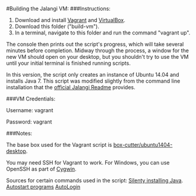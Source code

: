 #Building the Jalangi VM:
###Instructions:
1. Download and install [Vagrant](https://www.vagrantup.com/) and [VirtualBox](https://www.virtualbox.org/).
2. Download this folder ("build-vm").
3. In a terminal, navigate to this folder and run the command "vagrant up".

The console then prints out the script's progress, which will take several minutes before completion. Midway through the process, a window for the new VM should open on your desktop, but you shouldn't try to use the VM until your initial terminal is finished running scripts.

In this version, the script only creates an instance of Ubuntu 14.04 and installs Java 7. This script was modified slightly from the command line installation that the [official Jalangi Readme](https://github.com/SoftwareEngineeringToolDemos/FSE-2013-Jalangi/blob/master/README.md) provides.

###VM Credentials:

Username: vagrant

Password: vagrant


###Notes:

The base box used for the Vagrant script is [box-cutter/ubuntu1404-desktop](https://vagrantcloud.com/box-cutter/boxes/ubuntu1404-desktop).

You may need SSH for Vagrant to work. For Windows, you can use OpenSSH as part of [Cygwin](https://www.cygwin.com/).

Sources for certain commands used in the script:
[Silenty installing Java](http://askubuntu.com/questions/190582/installing-java-automatically-with-silent-option).
[Autostart programs](http://askubuntu.com/questions/48321/how-do-i-start-applications-automatically-on-login)
[AutoLogin](https://help.ubuntu.com/community/AutoLogin)
